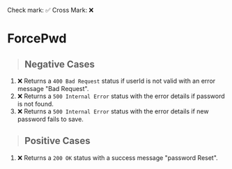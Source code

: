 Check mark: ✅
Cross Mark: ❌

# ForcePwd

> ## Negative Cases

1. ❌ Returns a `400 Bad Request` status if userId is not valid with an error message "Bad Request".
2. ❌ Returns a `500 Internal Error` status with the error details if password is not found.
3. ❌ Returns a `500 Internal Error` status with the error details if new password fails to save.

> ## Positive Cases

1. ❌ Returns a `200 OK` status with a success message "password Reset".
